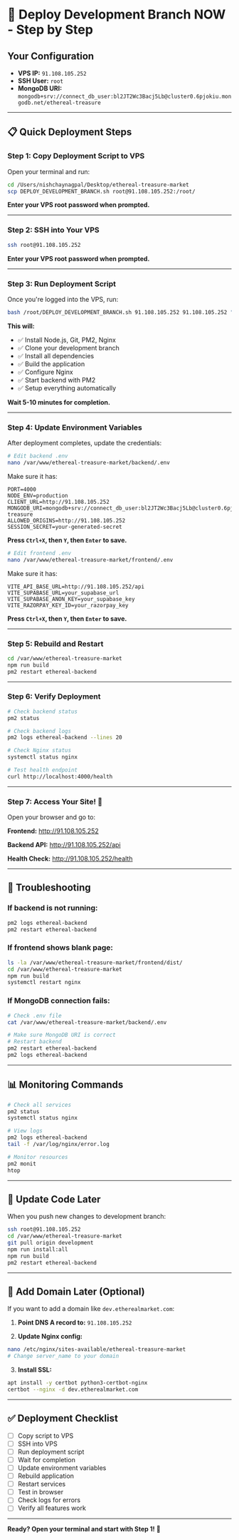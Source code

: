 # 🚀 Deploy Development Branch NOW - Step by Step

## Your Configuration
- **VPS IP:** `91.108.105.252`
- **SSH User:** `root`
- **MongoDB URI:** `mongodb+srv://connect_db_user:bl2JT2Wc3Bacj5Lb@cluster0.6pjokiu.mongodb.net/ethereal-treasure`

---

## 📋 Quick Deployment Steps

### Step 1: Copy Deployment Script to VPS

Open your terminal and run:

```bash
cd /Users/nishchaynagpal/Desktop/ethereal-treasure-market
scp DEPLOY_DEVELOPMENT_BRANCH.sh root@91.108.105.252:/root/
```

**Enter your VPS root password when prompted.**

---

### Step 2: SSH into Your VPS

```bash
ssh root@91.108.105.252
```

**Enter your VPS root password when prompted.**

---

### Step 3: Run Deployment Script

Once you're logged into the VPS, run:

```bash
bash /root/DEPLOY_DEVELOPMENT_BRANCH.sh 91.108.105.252 91.108.105.252 "mongodb+srv://connect_db_user:bl2JT2Wc3Bacj5Lb@cluster0.6pjokiu.mongodb.net/ethereal-treasure"
```

**This will:**
- ✅ Install Node.js, Git, PM2, Nginx
- ✅ Clone your development branch
- ✅ Install all dependencies
- ✅ Build the application
- ✅ Configure Nginx
- ✅ Start backend with PM2
- ✅ Setup everything automatically

**Wait 5-10 minutes for completion.**

---

### Step 4: Update Environment Variables

After deployment completes, update the credentials:

```bash
# Edit backend .env
nano /var/www/ethereal-treasure-market/backend/.env
```

Make sure it has:
```env
PORT=4000
NODE_ENV=production
CLIENT_URL=http://91.108.105.252
MONGODB_URI=mongodb+srv://connect_db_user:bl2JT2Wc3Bacj5Lb@cluster0.6pjokiu.mongodb.net/ethereal-treasure
ALLOWED_ORIGINS=http://91.108.105.252
SESSION_SECRET=your-generated-secret
```

**Press `Ctrl+X`, then `Y`, then `Enter` to save.**

```bash
# Edit frontend .env
nano /var/www/ethereal-treasure-market/frontend/.env
```

Make sure it has:
```env
VITE_API_BASE_URL=http://91.108.105.252/api
VITE_SUPABASE_URL=your_supabase_url
VITE_SUPABASE_ANON_KEY=your_supabase_key
VITE_RAZORPAY_KEY_ID=your_razorpay_key
```

**Press `Ctrl+X`, then `Y`, then `Enter` to save.**

---

### Step 5: Rebuild and Restart

```bash
cd /var/www/ethereal-treasure-market
npm run build
pm2 restart ethereal-backend
```

---

### Step 6: Verify Deployment

```bash
# Check backend status
pm2 status

# Check backend logs
pm2 logs ethereal-backend --lines 20

# Check Nginx status
systemctl status nginx

# Test health endpoint
curl http://localhost:4000/health
```

---

### Step 7: Access Your Site! 🎉

Open your browser and go to:

**Frontend:** http://91.108.105.252

**Backend API:** http://91.108.105.252/api

**Health Check:** http://91.108.105.252/health

---

## 🔧 Troubleshooting

### If backend is not running:
```bash
pm2 logs ethereal-backend
pm2 restart ethereal-backend
```

### If frontend shows blank page:
```bash
ls -la /var/www/ethereal-treasure-market/frontend/dist/
cd /var/www/ethereal-treasure-market
npm run build
systemctl restart nginx
```

### If MongoDB connection fails:
```bash
# Check .env file
cat /var/www/ethereal-treasure-market/backend/.env

# Make sure MongoDB URI is correct
# Restart backend
pm2 restart ethereal-backend
pm2 logs ethereal-backend
```

---

## 📊 Monitoring Commands

```bash
# Check all services
pm2 status
systemctl status nginx

# View logs
pm2 logs ethereal-backend
tail -f /var/log/nginx/error.log

# Monitor resources
pm2 monit
htop
```

---

## 🔄 Update Code Later

When you push new changes to development branch:

```bash
ssh root@91.108.105.252
cd /var/www/ethereal-treasure-market
git pull origin development
npm run install:all
npm run build
pm2 restart ethereal-backend
```

---

## 🔐 Add Domain Later (Optional)

If you want to add a domain like `dev.etherealmarket.com`:

1. **Point DNS A record to:** `91.108.105.252`

2. **Update Nginx config:**
```bash
nano /etc/nginx/sites-available/ethereal-treasure-market
# Change server_name to your domain
```

3. **Install SSL:**
```bash
apt install -y certbot python3-certbot-nginx
certbot --nginx -d dev.etherealmarket.com
```

---

## ✅ Deployment Checklist

- [ ] Copy script to VPS
- [ ] SSH into VPS
- [ ] Run deployment script
- [ ] Wait for completion
- [ ] Update environment variables
- [ ] Rebuild application
- [ ] Restart services
- [ ] Test in browser
- [ ] Check logs for errors
- [ ] Verify all features work

---

**Ready? Open your terminal and start with Step 1!** 🚀

